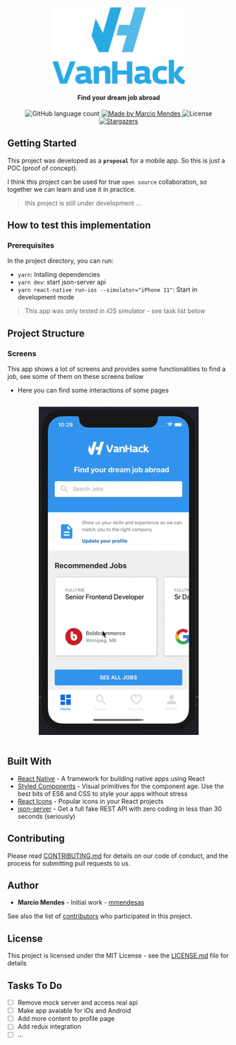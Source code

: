 <div align="center">
  <img alt="logo" title="vanhack" src=".github/assets/vh-blue.png" width="300px" />
</div>

<h4 align="center">
   Find your dream job abroad
</h4>

<p align="center">
  <img alt="GitHub language count" src="https://img.shields.io/github/languages/count/mmendesas/vh_mobile?color=%2304D361">

  <a href="https://github.com/mmendesas">
    <img alt="Made by Marcio Mendes" src="https://img.shields.io/badge/made%20by-mmendesas-%2304D361">
  </a>

  <img alt="License" src="https://img.shields.io/badge/license-MIT-%2304D361">

   <a href="https://github.com/mmendesas/vh_mobile/stargazers">
    <img alt="Stargazers" src="https://img.shields.io/github/stars/mmendesas/vh_mobile?style=social">
  </a>
</p>

## Getting Started

This project was developed as a **`proposal`** for a mobile app. So this is just a POC (proof of concept).

I think this project can be used for true `open source` collaboration, so together we can learn and use it in practice.

> this project is still under development ...

## How to test this implementation

### Prerequisites

In the project directory, you can run:

- `yarn`: Intalling dependencies
- `yarn dev`: start json-server api
- `yarn react-native run-ios --simulator="iPhone 11"`: Start in development mode

> This app was only tested in iOS simulator - see task list below

## Project Structure

### Screens

This app shows a lot of screens and provides some functionalities to find a job, see some of them on these screens below

- Here you can find some interactions of some pages

<div align="center">
 <img alt="preview" src=".github/assets/vh-mobile.gif" style="margin: 15px" />
</div>

<!-- ![](.github/assets/vh-mobile.gif) -->

## Built With

- [React Native](https://reactnative.dev/) - A framework for building native apps using React
- [Styled Components](https://www.styled-components.com/) - Visual primitives for the component age. Use the best bits of ES6 and CSS to style your apps without stress
- [React Icons](https://react-icons.netlify.com/#/) - Popular icons in your React projects
- [json-server](https://github.com/typicode/json-server) - Get a full fake REST API with zero coding in less than 30 seconds (seriously)

## Contributing

Please read [CONTRIBUTING.md](https://gist.github.com/PurpleBooth/b24679402957c63ec426) for details on our code of conduct, and the process for submitting pull requests to us.

## Author

- **Marcio Mendes** - Initial work - [mmendesas](https://github.com/mmendesas)

See also the list of [contributors](https://github.com/mmendesas/vh_mobapp/contributors) who participated in this project.

## License

This project is licensed under the MIT License - see the [LICENSE.md](LICENSE.md) file for details

## Tasks To Do

- [ ] Remove mock server and access real api
- [ ] Make app avaiable for iOs and Android
- [ ] Add more content to profile page
- [ ] Add redux integration
- [ ] ...
